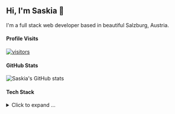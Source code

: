 ## Hi, I'm Saskia 👋

I'm a full stack web developer based in beautiful Salzburg, Austria.

#### Profile Visits
[![visitors](https://visitor-badge.glitch.me/badge?page_id=saskiaschild.saskiaschild)](#)

#### GitHub Stats
![Saskia's GitHub stats](https://github-readme-stats.vercel.app/api?username=saskiaschild&show_icons=true&theme=radical)

#### Tech Stack
<details>
<summary>Click to expand ...</summary>

<h4>Languages</h4>
<img src="https://img.shields.io/badge/-PHP-8892BF?style=for-the-badge&labelColor=black&logo=php&logoColor=8892BF" alt="PHP Badge"/>
<img src="https://img.shields.io/badge/-JavaScript-F7DF1E?style=for-the-badge&labelColor=black&logo=javascript&logoColor=F7DF1E" alt="JavaScript Badge" />
<img src="https://img.shields.io/badge/-Typescript-3178C6?style=for-the-badge&labelColor=black&logo=typescript&logoColor=3178C6" alt="TypeScript Badge" />

<h4>Frameworks</h4>
<img src="https://img.shields.io/badge/-Symfony-000000?style=for-the-badge&labelColor=black&logo=symfony&logoColor=FFFFFF" alt="Symfony Badge" />
<img src="https://img.shields.io/badge/-React-61DBFB?style=for-the-badge&labelColor=black&logo=react&logoColor=61DBFB" alt="React Badge" />
<img src="https://img.shields.io/badge/-Angular-DD0031?style=for-the-badge&labelColor=black&logo=angular&logoColor=DD0031" alt="Angular Badge" />
  
<h4>Database</h4>
<img src="https://img.shields.io/badge/-MariaDB-003545?style=for-the-badge&labelColor=black&logo=mariadb&logoColor=003545" alt="MariaDB Badge" />
<img src="https://img.shields.io/badge/-Redis-DC382D?style=for-the-badge&labelColor=black&logo=redis&logoColor=DC382D" alt="Redis" />
  
<h4>Dev Ops</h4>
<img src="https://img.shields.io/badge/-Jenkins-D24939?style=for-the-badge&labelColor=black&logo=jenkins&logoColor=D24939" alt="Jenkins Badge" />
<img src="https://img.shields.io/badge/-Docker-2496ED?style=for-the-badge&labelColor=black&logo=docker&logoColor=2496ED" alt="Docker Badge" />
<img src="https://img.shields.io/badge/-Vagrant-1868F2?style=for-the-badge&labelColor=black&logo=vagrant&logoColor=1868F2" alt="Vagrant Badge" />
  
<h4>OS</h4>
<img src="https://img.shields.io/badge/-Debian-A81D33?style=for-the-badge&labelColor=black&logo=debian&logoColor=A81D33" alt="Debian Badge" />
<img src="https://img.shields.io/badge/-Windows-0078D6?style=for-the-badge&labelColor=black&logo=windows&logoColor=0078D6" alt="Debian Badge" />
</details>
